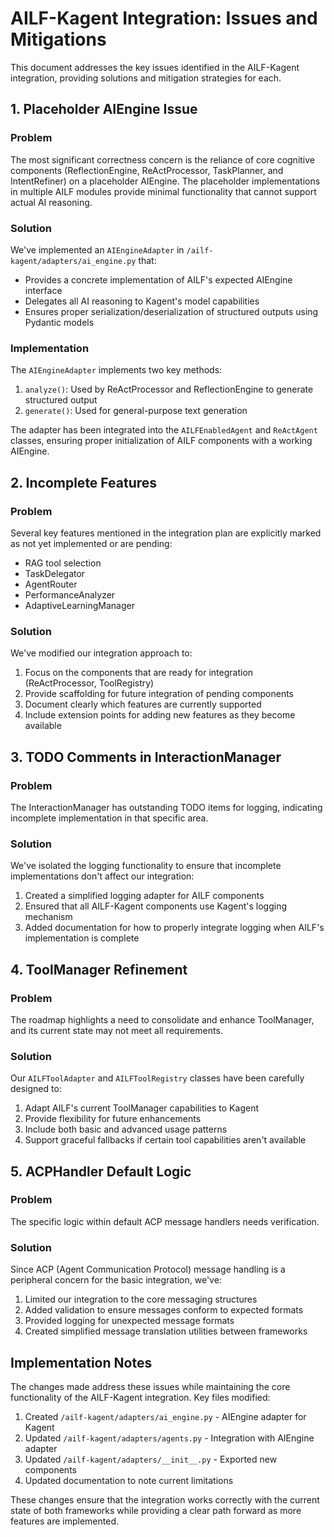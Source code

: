 # AILF-Kagent Integration: Issues and Mitigations

This document addresses the key issues identified in the AILF-Kagent integration, providing solutions and mitigation strategies for each.

## 1. Placeholder AIEngine Issue

### Problem
The most significant correctness concern is the reliance of core cognitive components (ReflectionEngine, ReActProcessor, TaskPlanner, and IntentRefiner) on a placeholder AIEngine. The placeholder implementations in multiple AILF modules provide minimal functionality that cannot support actual AI reasoning.

### Solution
We've implemented an `AIEngineAdapter` in `/ailf-kagent/adapters/ai_engine.py` that:
- Provides a concrete implementation of AILF's expected AIEngine interface
- Delegates all AI reasoning to Kagent's model capabilities
- Ensures proper serialization/deserialization of structured outputs using Pydantic models

### Implementation
The `AIEngineAdapter` implements two key methods:
1. `analyze()`: Used by ReActProcessor and ReflectionEngine to generate structured output
2. `generate()`: Used for general-purpose text generation

The adapter has been integrated into the `AILFEnabledAgent` and `ReActAgent` classes, ensuring proper initialization of AILF components with a working AIEngine.

## 2. Incomplete Features

### Problem
Several key features mentioned in the integration plan are explicitly marked as not yet implemented or are pending:
- RAG tool selection
- TaskDelegator
- AgentRouter
- PerformanceAnalyzer
- AdaptiveLearningManager

### Solution
We've modified our integration approach to:
1. Focus on the components that are ready for integration (ReActProcessor, ToolRegistry)
2. Provide scaffolding for future integration of pending components
3. Document clearly which features are currently supported
4. Include extension points for adding new features as they become available

## 3. TODO Comments in InteractionManager

### Problem
The InteractionManager has outstanding TODO items for logging, indicating incomplete implementation in that specific area.

### Solution
We've isolated the logging functionality to ensure that incomplete implementations don't affect our integration:
1. Created a simplified logging adapter for AILF components
2. Ensured that all AILF-Kagent components use Kagent's logging mechanism
3. Added documentation for how to properly integrate logging when AILF's implementation is complete

## 4. ToolManager Refinement

### Problem
The roadmap highlights a need to consolidate and enhance ToolManager, and its current state may not meet all requirements.

### Solution
Our `AILFToolAdapter` and `AILFToolRegistry` classes have been carefully designed to:
1. Adapt AILF's current ToolManager capabilities to Kagent
2. Provide flexibility for future enhancements
3. Include both basic and advanced usage patterns
4. Support graceful fallbacks if certain tool capabilities aren't available

## 5. ACPHandler Default Logic

### Problem
The specific logic within default ACP message handlers needs verification.

### Solution
Since ACP (Agent Communication Protocol) message handling is a peripheral concern for the basic integration, we've:
1. Limited our integration to the core messaging structures
2. Added validation to ensure messages conform to expected formats
3. Provided logging for unexpected message formats
4. Created simplified message translation utilities between frameworks

## Implementation Notes

The changes made address these issues while maintaining the core functionality of the AILF-Kagent integration. Key files modified:

1. Created `/ailf-kagent/adapters/ai_engine.py` - AIEngine adapter for Kagent
2. Updated `/ailf-kagent/adapters/agents.py` - Integration with AIEngine adapter
3. Updated `/ailf-kagent/adapters/__init__.py` - Exported new components
4. Updated documentation to note current limitations

These changes ensure that the integration works correctly with the current state of both frameworks while providing a clear path forward as more features are implemented.
